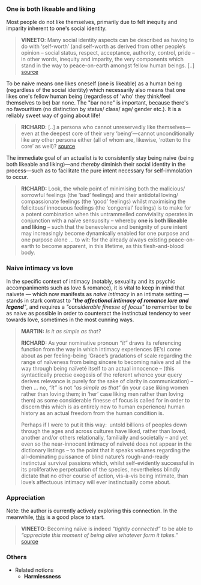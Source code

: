 ### One is both likeable and liking

Most people do not like themselves, primarily due to felt inequity and imparity inherent to one's social identity.

> **VINEETO**: Many social identity aspects can be described as having to do with ‘self-worth’ (and self-worth as derived from other people’s opinion – social status, respect, acceptance, authority, control, pride – in other words, inequity and imparity, the very components which stand in the way to peace-on-earth amongst fellow human beings. [..] [source](https://actualfreedom.com.au/actualism/actualvineeto/basictofullfreedom2.htm)

To be naive means one likes oneself (one is likeable) as a human being (regardless of the social identity) which necessarily also means that one likes one's fellow human being (regardless of 'who' they think/feel themselves to be) bar none. The "bar none" is important, because there's no favouritism (no distinction by status/ class/ age/ gender etc.). It is a reliably sweet way of going about life!

> **RICHARD**: [..] a persona who cannot unreservedly like themselves—even at the deepest core of their very ‘being’—cannot unconditionally like any other persona either (all of whom are, likewise, ‘rotten to the core’ as well)? [source](https://actualfreedom.com.au/richard/selectedcorrespondence/sc-naivete.htm)

The immediate goal of an actualist is to consistently stay being naive (being both likeable and liking)—and *thereby* diminish their social identity in the process—such as to facilitate the pure intent necessary for self-immolation to occur.

> **RICHARD:** Look, the whole point of minimising both the malicious/ sorrowful feelings (the ‘bad’ feelings) and their antidotal loving/ compassionate feelings (the ‘good’ feelings) whilst maximising the felicitous/ innocuous feelings (the ‘congenial’ feelings) is to make for a potent combination when this untrammelled conviviality operates in conjunction with a naïve sensuosity – whereby **one is both likeable and liking** – such that the benevolence and benignity of pure intent may increasingly become dynamically enabled for one purpose and one purpose alone ... to wit: for the already always existing peace-on-earth to become apparent, in this lifetime, as this flesh-and-blood body.

### Naive intimacy vs love

In the specific context of intimacy (notably, sexuality and its psychic accompaniments such as love & romance), it is vital to keep in mind that naivete — which now manifests as *naive intimacy* in an intimate setting — stands in stark contrast to _"**the affectional intimacy of romance lore and legend**"_, and requires a _"considerable finesse of focus"_ to remember to be as naive as possible in order to counteract the instinctual tendency to veer towards love, sometimes in the most cunning ways.

> **MARTIN:** _Is it as simple as that?_
>
> **RICHARD:** As your nominative pronoun _“it”_ draws its referencing function from the way in which intimacy experiences (IE’s) come about as per feeling-being ‘Grace’s gradations of scale regarding the range of naïveness from being sincere to becoming naïve and all the way through being naïveté itself to an actual innocence – (this syntactically precise exegesis of the referent whence your query derives relevance is purely for the sake of clarity in communication) – then ... no, _“it”_ is not _“as simple as that”_ (in your case liking women rather than loving them; in ‘her’ case liking men rather than loving them) as some considerable finesse of focus is called for in order to discern this which is as entirely new to human experience/ human history as an actual freedom from the human condition is.
>
> Perhaps if I were to put it this way:  untold billions of peoples down through the ages and across cultures have liked, rather than loved, another and/or others relationally, familially and societally – and yet even so the near-innocent intimacy of naïveté does not appear in the dictionary listings – to the point that it speaks volumes regarding the all-dominating puissance of blind nature’s rough-and-ready instinctual survival passions which, whilst self-evidently successful in its proliferative perpetuation of the species, nevertheless blindly dictate that no other course of action, vis-à-vis being intimate, than love’s affectuous intimacy will ever instinctually come about.

### Appreciation

Note: the author is currently actively exploring this connection. In the meanwhile, [this](https://an.actualfreedom.com.au/various/well-equippedmarvelling.htm) is a good place to start.

> **VINEETO**: Becoming naïve is indeed _“tightly connected”_ to be able to _“appreciate this moment of being alive whatever form it takes.”_ [source](https://www.actualfreedom.com.au/actualism/actualvineeto/almog.htm)

### Others

- Related notions
  - **Harmlessness**
